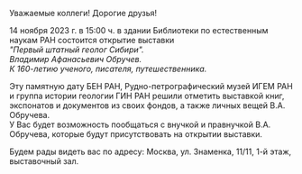 Уважаемые коллеги! Дорогие друзья!

<p>
14 ноября 2023 г. в 15:00 ч. в здании Библиотеки по естественным наукам РАН состоится открытие выставки
<br>
<i>"Первый штатный геолог Сибири".
<br>
Владимир Афанасьевич Обручев.
<br>
К 160-летию ученого, писателя, путешественника.
</i>
</p>

<p>
Эту памятную дату БЕН РАН, Рудно-петрографический музей ИГЕМ РАН и группа истории геологии ГИН РАН решили отметить выставкой книг, экспонатов и документов из своих фондов, а также личных вещей В.А. Обручева.
<br>
У Вас будет возможность пообщаться с внучкой и правнучкой В.А. Обручева, которые будут присутствовать на открытии выставки.
</p>

<p>
Будем рады видеть вас по адресу: Москва, ул. Знаменка, 11/11, 1-й этаж, выставочный зал.
</p>
